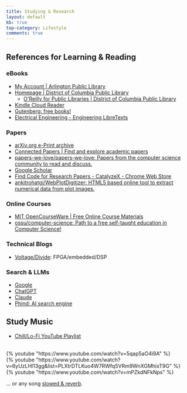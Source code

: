 ```yaml
---
title: Studying & Research
layout: default
kb: true
top-category: Lifestyle
comments: true
---
```



## References for Learning & Reading

### eBooks

* [My Account | Arlington Public Library](https://libcat.arlingtonva.us/MyAccount/Home)
* [Homepage | District of Columbia Public Library](https://www.dclibrary.org/)
  + [O'Reilly for Public Libraries | District of Columbia Public Library](https://www.dclibrary.org/research-and-learn/oreilly-public-libraries)
* [Kindle Cloud Reader](https://read.amazon.com/)
* [Gutenberg: free books!](http://www.gutenberg.org/)
* [Electrical Engineering - Engineering LibreTexts](https://eng.libretexts.org/Bookshelves/Electrical_Engineering)

### Papers

* [arXiv.org e-Print archive](https://arxiv.org/)
* [Connected Papers | Find and explore academic papers](https://www.connectedpapers.com/)
* [papers-we-love/papers-we-love: Papers from the computer science community to read and discuss.](https://github.com/papers-we-love/papers-we-love)
* [Google Scholar](https://scholar.google.com/)
* [Find Code for Research Papers - CatalyzeX - Chrome Web Store](https://chrome.google.com/webstore/detail/find-code-for-research-pa/aikkeehnlfpamidigaffhfmgbkdeheil?hl=en)
* [ankitrohatgi/WebPlotDigitizer: HTML5 based online tool to extract numerical data from plot images.](https://github.com/ankitrohatgi/WebPlotDigitizer)

### Online Courses

* [MIT OpenCourseWare | Free Online Course Materials](https://ocw.mit.edu/)
* [ossu/computer-science: Path to a free self-taught education in Computer Science!](https://github.com/ossu/computer-science)

### Technical Blogs

* [Voltage/Divide](https://voltagedivide.com/): FPGA/embedded/DSP

### Search & LLMs

* [Google](https://www.google.com/)
* [ChatGPT](https://chatgpt.com/)
* [Claude](https://claude.ai/)
* [Phind: AI search engine](https://www.phind.com/)


## Study Music

* [Chill/Lo-Fi YouTube Playlist](https://www.youtube.com/playlist?list=PLXtrDTLKuo4W7RWfq5VRm9WnXGMhixT9G)

<br />
{% youtube "https://www.youtube.com/watch?v=5qap5aO4i9A" %}
<br />
{% youtube "https://www.youtube.com/watch?v=6yUzLHl13gg&list=PLXtrDTLKuo4W7RWfq5VRm9WnXGMhixT9G" %}
<br />
{% youtube "https://www.youtube.com/watch?v=mPZkdNFkNps" %}
<br />

... or any song [slowed & reverb](https://www.youtube.com/results?search_query=slowed+and+reverb).
